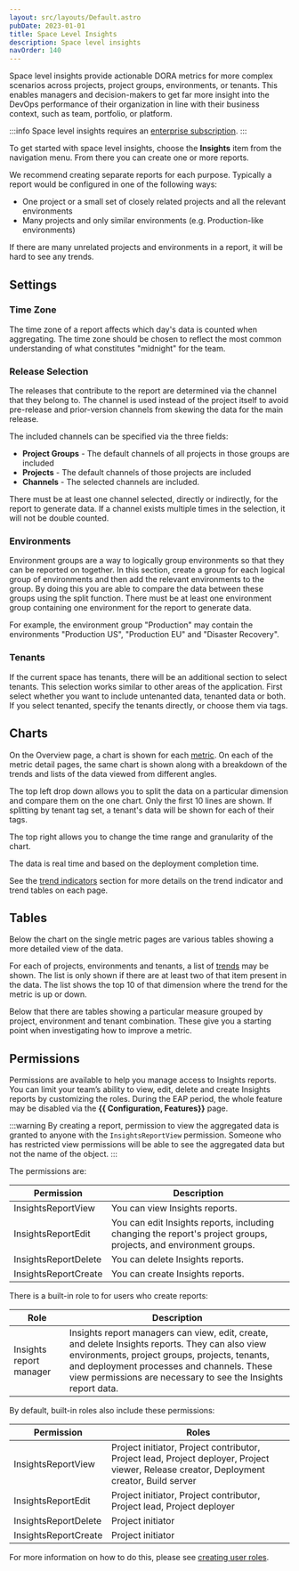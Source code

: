 ```yaml
---
layout: src/layouts/Default.astro
pubDate: 2023-01-01
title: Space Level Insights
description: Space level insights
navOrder: 140
---
```


Space level insights provide actionable DORA metrics for more complex scenarios across projects, project groups, environments, or tenants. This enables managers and decision-makers to get far more insight into the DevOps performance of their organization in line with their business context, such as team, portfolio, or platform.

:::info
Space level insights requires an [enterprise subscription](https://octopus.com/pricing).
:::

To get started with space level insights, choose the **Insights** item from the navigation menu. From there you can create one or more reports.

We recommend creating separate reports for each purpose. Typically a report would be configured in one of the following ways:
- One project or a small set of closely related projects and all the relevant environments
- Many projects and only similar environments (e.g. Production-like environments)

If there are many unrelated projects and environments in a report, it will be hard to see any trends.

## Settings

### Time Zone

The time zone of a report affects which day's data is counted when aggregating. The time zone should be chosen to reflect the most
common understanding of what constitutes "midnight" for the team.

### Release Selection

The releases that contribute to the report are determined via the channel that they belong to. The channel is used instead of the project itself to avoid pre-release and prior-version channels from skewing the data for the main release.

The included channels can be specified via the three fields:

- **Project Groups** - The default channels of all projects in those groups are included
- **Projects** - The default channels of those projects are included
- **Channels** - The selected channels are included.

There must be at least one channel selected, directly or indirectly, for the report to generate data. If a channel exists multiple times in the selection, it will not be double counted. 

### Environments

Environment groups are a way to logically group environments so that they can be reported on together. In this section, create a group for each logical group of environments and then add the relevant environments to the group. By doing this you are able to compare the data between these groups using the split function. There must be at least one environment group containing one environment for the report to generate data.

For example, the environment group "Production" may contain the environments "Production US", "Production EU" and "Disaster Recovery".

### Tenants

If the current space has tenants, there will be an additional section to select tenants. This selection works similar to other areas of the application. First select whether you want to include untenanted data, tenanted data or both. If you select tenanted, specify the tenants directly, or choose them via tags.

## Charts

On the Overview page, a chart is shown for each [metric](metrics.md). On each of the metric detail pages, the same chart is shown along with a breakdown of the trends and lists of the data viewed from different angles.

The top left drop down allows you to split the data on a particular dimension and compare them on the one chart. Only the first 10 lines are shown. If splitting by tenant tag set, a tenant's data will be shown for each of their tags.

The top right allows you to change the time range and granularity of the chart.

The data is real time and based on the deployment completion time.

See the [trend indicators](trend-indicators.md) section for more details on the trend indicator and trend tables on each page.


## Tables

Below the chart on the single metric pages are various tables showing a more detailed view of the data.

For each of projects, environments and tenants, a list of [trends](trend-indicators.md) may be shown. The list is only shown if there are at least two of that item present in the data. The list shows the top 10 of that dimension where the trend for the metric is up or down.

Below that there are tables showing a particular measure grouped by project, environment and tenant combination. These give you a starting point when investigating how to improve a metric.

## Permissions

Permissions are available to help you manage access to Insights reports. You can limit your team’s ability to view, edit, delete and create Insights reports by customizing the roles. During the EAP period, the whole feature may be disabled via the **{{ Configuration, Features}}** page.

:::warning
By creating a report, permission to view the aggregated data is granted to anyone with the `InsightsReportView` permission. Someone who has restricted view permissions will be able to see the aggregated data but not the name of the object.
:::

The permissions are:

| Permission           | Description            |
| -------------------- | ---------------------- |
| InsightsReportView   | You can view Insights reports. |
| InsightsReportEdit   | You can edit Insights reports, including changing the report's project groups, projects, and environment groups. |
| InsightsReportDelete | You can delete Insights reports. |
| InsightsReportCreate | You can create Insights reports. |

There is a built-in role to for users who create reports:

| Role                    | Description            |
| ----------------------- | ---------------------- |
| Insights report manager | Insights report managers can view, edit, create, and delete Insights reports.  They can also view environments, project groups, projects, tenants, and deployment processes and channels. These view permissions are necessary to see the Insights report data. |

By default, built-in roles also include these permissions:

| Permission           | Roles            |
| -------------------- | ---------------------- |
| InsightsReportView   | Project initiator, Project contributor, Project lead, Project deployer, Project viewer, Release creator, Deployment creator, Build server |
| InsightsReportEdit   | Project initiator, Project contributor, Project lead, Project deployer |
| InsightsReportDelete | Project initiator |
| InsightsReportCreate | Project initiator |

For more information on how to do this, please see [creating user roles](https://octopus.com/docs/security/users-and-teams/user-roles#UserRoles-CreatingUserRoles).